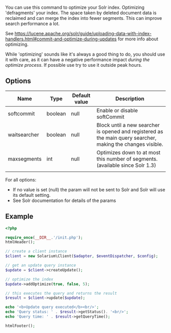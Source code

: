 You can use this command to optimize your Solr index. Optimizing 'defragments' your index. The space taken by deleted document data is reclaimed and can merge the index into fewer segments. This can improve search performance a lot.

See <https://lucene.apache.org/solr/guide/uploading-data-with-index-handlers.html#commit-and-optimize-during-updates> for more info about optimizing.

While 'optimizing' sounds like it's always a good thing to do, you should use it with care, as it can have a negative performance impact *during the optimize process*. If possible use try to use it outside peak hours.

Options
-------

| Name         | Type    | Default value | Description                                                                                                 |
|--------------|---------|---------------|-------------------------------------------------------------------------------------------------------------|
| softcommit   | boolean | null          | Enable or disable softCommit                                                                                |
| waitsearcher | boolean | null          | Block until a new searcher is opened and registered as the main query searcher, making the changes visible. |
| maxsegments  | int     | null          | Optimizes down to at most this number of segments. (available since Solr 1.3)                               |
||

For all options:

-   If no value is set (null) the param will not be sent to Solr and Solr will use its default setting.
-   See Solr documentation for details of the params

Example
-------

```php
<?php

require_once(__DIR__.'/init.php');
htmlHeader();

// create a client instance
$client = new Solarium\Client($adapter, $eventDispatcher, $config);

// get an update query instance
$update = $client->createUpdate();

// optimize the index
$update->addOptimize(true, false, 5);

// this executes the query and returns the result
$result = $client->update($update);

echo '<b>Update query executed</b><br/>';
echo 'Query status: ' . $result->getStatus(). '<br/>';
echo 'Query time: ' . $result->getQueryTime();

htmlFooter();

```
